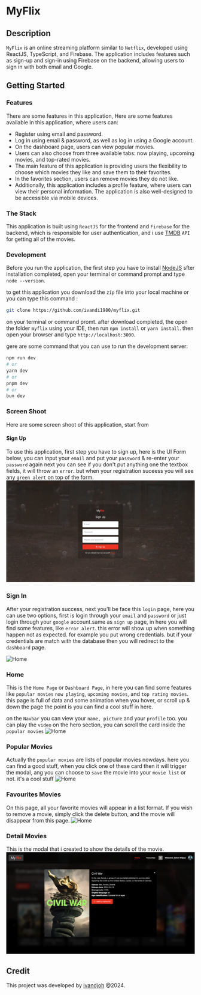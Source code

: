# MyFlix

## Description

`MyFlix` is an online streaming platform similar to `Netflix`, developed using ReactJS, TypeScript, and Firebase. The
application includes features such as sign-up and sign-in using Firebase on the backend, allowing users to sign in with
both email and Google.

## Getting Started

### Features

There are some features in this application,
Here are some features available in this application, where users can:

- Register using email and password.
- Log in using email & password, as well as log in using a Google account.
- On the dashboard page, users can view popular movies.
- Users can also choose from three available tabs: now playing, upcoming movies, and top-rated movies.
- The main feature of this application is providing users the flexibility to choose which movies they like and save them
  to their favorites.
- In the favorites section, users can remove movies they do not like.
- Additionally, this application includes a profile feature, where users can view their personal information. The
  application is also well-designed to be accessible via mobile devices.

### The Stack

This application is built using `ReactJS` for the frontend and `Firebase` for the backend, which is responsible for user
authentication, and i use [TMDB](https://www.themoviedb.org/) `API` for getting all of the movies.

### Development

Before you run the application, the first step you have to install [NodeJS](https://nodejs.org)
sfter installation completed, open your terminal or command prompt and type `node --version`.

to get this application you download the `zip` file into your local machine or you can
type this command :

```bash
git clone https://github.com/ivandi1980/myflix.git
```

on your terminal or command promt. after download completed, the open the folder `myflix` using
your IDE, then run `npm install` or `yarn install`.
then open your browser and type `http://localhost:3000`.

gere are some command that you can use to run the development server:

```bash
npm run dev
# or
yarn dev
# or
pnpm dev
# or
bun dev
```

### Screen Shoot

Here are some screen shoot of this application, start from

#### Sign Up

To use this application, first step you have to sign up, here is the UI Form below,
you can input your `email` and put your `password` & re-enter your `password` again
next you can see if you don't put anything one the textbox fields, it will throw an `error`.
but when your registration suceess you will see any `green alert` on top of the form.
![Home](./public/images/register.png)

### Sign In

After your registration success, next you'll be face this `login` page, here you can use
two options, first is login through your `email` and `password` or just login through
your `google` account.same as `sign up` page, in here you will find some features, like
`error alert`. this error will show up when something happen not as expected.
for example you put wrong credentials.
but if your credentials are match with the database then you will redirect to the `dashboard` page.

![Home](./public/images/login.png)

### Home

This is the `Home Page` or `Dashboard Page`, in here you can find some features like `popular movies`
`now playing`, `upcoming movies`, and `top rating movies`.
this page is full of data and some animation when you hover, or scroll up & down the page
the point is you can find a cool stuff in here.

on the `Navbar` you can view your `name, picture` and your `profile` too.
you can play the `video` on the hero section, you can scroll the card inside the `popular movies`
![Home](./public/images/dashboard.png)

### Popular Movies

Actually the `popular movies` are lists of popular movies nowdays.
here you can find a good stuff, when you click one of these card then it will trigger
the modal, ang you can choose to `save` the movie into your `movie list` or not.
it's a cool stuff
![Home](./public/images/now_playing.png)

### Favourites Movies

On this page, all your favorite movies will appear in a list format. If you wish to remove a movie, simply click the
delete button, and the movie will disappear from this page.
![Home](./public/images/favourites.png)

### Detail Movies
This is the modal that i created to show the details of the movie.
![Home](./public/images/card.png)

## Credit

This project was developed by [ivandjoh](https://www.linkedin.com/in/ivandjoh/) @2024.
